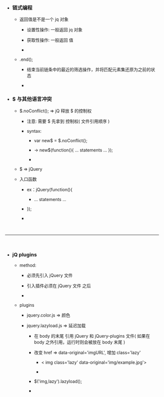 * ### 链式编程

    * 返回值是不是一个 jq 对象
    
        * 设置性操作: 一般返回 jq 对象 

        * 获取性操作: 一般返回 值
        
        * 
        
    * .end();
    
        * 结束当前链条中的最近的筛选操作，并将匹配元素集还原为之前的状态
        
        * 
        
* ### $ 与其他语言冲突

    * $.noConflict(); => jQ 释放 $ 的控制权
    
        * 注意: 需要 $ 先拿到 控制权( 文件引用顺序 )
    
        * syntax: 
        
            * var new$ = $.noConflict();
            
            * -> new$(function(){ ... statements ... });
            
            *
            
    * $ => jQuery
    
    * 入口函数
    
        * ex：jQuery(function(){
        
            * ... statements ...
        
        * }); 
        
        *

   

<br/>
<hr/>
<br/>



* ### jQ plugins

    * method: 
    
        * 必须先引入 jQuery 文件
        
        * 引入插件必须在 jQuery 文件 之后
        
        * 
        
    * plugins

        * jquery.color.js => 颜色
    
        * jquery.lazyload.js => 延迟加载
        
            * 在 body 的末尾 引用 jQuery 和 jQuery-plugins 文件( 如果在body 之外引用，运行时则会被放在 body 末尾 )
        
            * 改变 href => data-original='imgURL', 增加 class='lazy'
                
                * < img class='lazy' data-original='img/example.jpg'>
                
                * 
        
            * $('img,lazy').lazyload();
        
            * 






























































